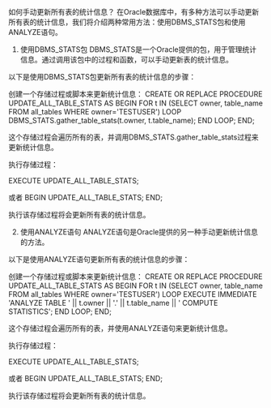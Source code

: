 如何手动更新所有表的统计信息？
在Oracle数据库中，有多种方法可以手动更新所有表的统计信息，我们将介绍两种常用方法：使用DBMS_STATS包和使用ANALYZE语句。

1. 使用DBMS_STATS包
DBMS_STATS是一个Oracle提供的包，用于管理统计信息。通过调用该包中的过程和函数，可以手动更新表的统计信息。

以下是使用DBMS_STATS包更新所有表的统计信息的步骤：

创建一个存储过程或脚本来更新统计信息：
CREATE OR REPLACE PROCEDURE UPDATE_ALL_TABLE_STATS AS
BEGIN
 FOR t IN (SELECT owner, table_name FROM all_tables WHERE owner='TESTUSER') LOOP
   DBMS_STATS.gather_table_stats(t.owner, t.table_name);
 END LOOP;
END;

这个存储过程会遍历所有的表，并调用DBMS_STATS.gather_table_stats过程来更新统计信息。

执行存储过程：

EXECUTE UPDATE_ALL_TABLE_STATS;

或者
BEGIN
	UPDATE_ALL_TABLE_STATS;
END;

执行该存储过程将会更新所有表的统计信息。

2. 使用ANALYZE语句
ANALYZE语句是Oracle提供的另一种手动更新统计信息的方法。

以下是使用ANALYZE语句更新所有表的统计信息的步骤：

创建一个存储过程或脚本来更新统计信息：
CREATE OR REPLACE PROCEDURE UPDATE_ALL_TABLE_STATS AS
BEGIN
 FOR t IN (SELECT owner, table_name FROM all_tables WHERE owner='TESTUSER') LOOP
   EXECUTE IMMEDIATE 'ANALYZE TABLE ' || t.owner || '.' || t.table_name || ' COMPUTE STATISTICS';
 END LOOP;
END;

这个存储过程会遍历所有的表，并使用ANALYZE语句来更新统计信息。

执行存储过程：

EXECUTE UPDATE_ALL_TABLE_STATS;

或者
BEGIN
	UPDATE_ALL_TABLE_STATS;
END;

执行该存储过程将会更新所有表的统计信息。

